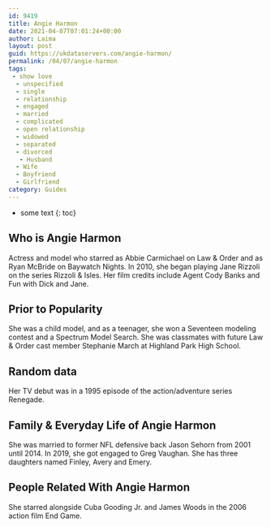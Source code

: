 ```yaml
---
id: 9419
title: Angie Harmon
date: 2021-04-07T07:01:24+00:00
author: Laima
layout: post
guid: https://ukdataservers.com/angie-harmon/
permalink: /04/07/angie-harmon
tags:
 - show love
  - unspecified
  - single
  - relationship
  - engaged
  - married
  - complicated
  - open relationship
  - widowed
  - separated
  - divorced
   - Husband
  - Wife
  - Boyfriend
  - Girlfriend
category: Guides
---
```


* some text
{: toc}


## Who is Angie Harmon
                  
                  
                  
Actress and model who starred as Abbie Carmichael on Law & Order and as Ryan McBride on Baywatch Nights. In 2010, she began playing Jane Rizzoli on the series Rizzoli & Isles. Her film credits include Agent Cody Banks and Fun with Dick and Jane.
                  
              
            
              
            
                
                
                
## Prior to Popularity
                  
                  
                  
She was a child model, and as a teenager, she won a Seventeen modeling contest and a Spectrum Model Search. She was classmates with future Law & Order cast member Stephanie March at Highland Park High School.
                  
              
            
              
            
                
                
                
## Random data
                  
                  
                  
Her TV debut was in a 1995 episode of the action/adventure series Renegade.
                  
              
            
              
            
                
                
                
## Family & Everyday Life of Angie Harmon
                  
                  
                  
She was married to former NFL defensive back Jason Sehorn from 2001 until 2014. In 2019, she got engaged to Greg Vaughan. She has three daughters named Finley, Avery and Emery.
                  
              
            
              
            
                
                
                
## People Related With Angie Harmon
                  
                  
                  
She starred alongside Cuba Gooding Jr. and James Woods in the 2006 action film End Game.
                  
              
            
              
            
                
              
            
              
              
            
            
              
            
          
          
          